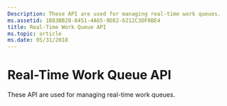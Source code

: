 ```yaml
---
Description: These API are used for managing real-time work queues.
ms.assetid: 1B83BB28-8451-4A65-9D82-6212C3DF0BE4
title: Real-Time Work Queue API
ms.topic: article
ms.date: 05/31/2018
---
```


# Real-Time Work Queue API

These API are used for managing real-time work queues.

 

 



